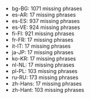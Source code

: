 - bg-BG: 1071 missing phrases
- es-AR: 17 missing phrases
- es-ES: 937 missing phrases
- es-VE: 924 missing phrases
- fi-FI: 921 missing phrases
- fr-FR: 17 missing phrases
- it-IT: 17 missing phrases
- ja-JP: 17 missing phrases
- ko-KR: 17 missing phrases
- nl-NL: 17 missing phrases
- pl-PL: 103 missing phrases
- ru-RU: 173 missing phrases
- zh-Hans: 17 missing phrases
- zh-Hant: 103 missing phrases
